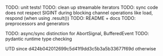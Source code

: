 TODO: unit tests!
TODO: clean up streamable iterators
TODO: sync code does not respect SIGINT during blocking channel operations like load, respond (when using .result())
TODO: README + docs
TODO: preprocessors and generators

TODO: async/sync distinction for AbortSignal, BufferedEvent
TODO: pydantic runtime type checking

UTD since d424b042012699c5d41f9dd3c5b3a5b33677f69d otherwise
